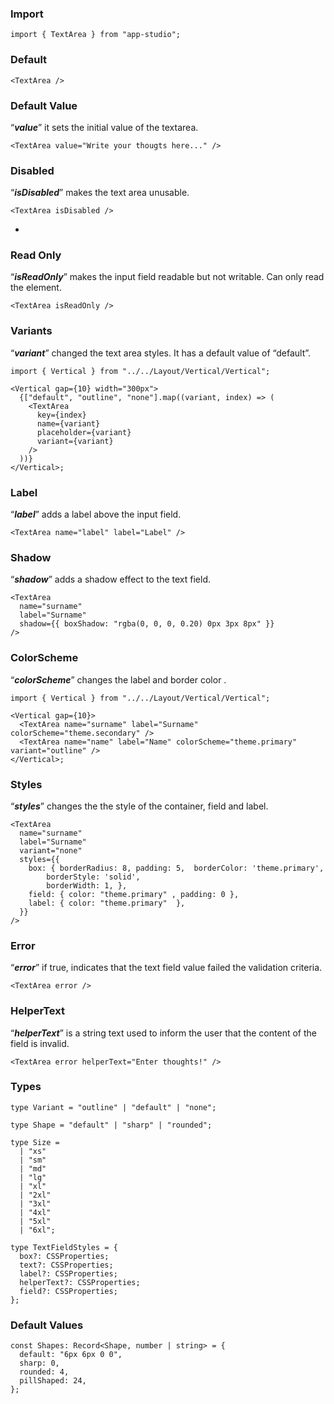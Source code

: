 ### **Import**

```tsx static
import { TextArea } from "app-studio";
```

### **Default**

```tsx
<TextArea />
```

### **Default Value**

“**_value_**” it sets the initial value of the textarea.

```tsx
<TextArea value="Write your thougts here..." />
```

### **Disabled**

“**_isDisabled_**” makes the text area unusable.

```tsx
<TextArea isDisabled />
```

-

### **Read Only**

“**_isReadOnly_**” makes the input field readable but not writable. Can only read the element.

```tsx
<TextArea isReadOnly />
```

### **Variants**

“**_variant_**” changed the text area styles. It has a default value of “default”.

```tsx
import { Vertical } from "../../Layout/Vertical/Vertical";

<Vertical gap={10} width="300px">
  {["default", "outline", "none"].map((variant, index) => (
    <TextArea
      key={index}
      name={variant}
      placeholder={variant}
      variant={variant}
    />
  ))}
</Vertical>;
```

### **Label**

“**_label_**” adds a label above the input field.

```tsx
<TextArea name="label" label="Label" />
```

### **Shadow**

“**_shadow_**” adds a shadow effect to the text field.

```tsx
<TextArea
  name="surname"
  label="Surname"
  shadow={{ boxShadow: "rgba(0, 0, 0, 0.20) 0px 3px 8px" }}
/>
```

### **ColorScheme**

“**_colorScheme_**” changes the label and border color .

```tsx
import { Vertical } from "../../Layout/Vertical/Vertical";

<Vertical gap={10}>
  <TextArea name="surname" label="Surname" colorScheme="theme.secondary" />
  <TextArea name="name" label="Name" colorScheme="theme.primary" variant="outline" />
</Vertical>;
```

### **Styles**

“**_styles_**” changes the the style of the container, field and label.

```tsx
<TextArea
  name="surname"
  label="Surname"
  variant="none"
  styles={{
    box: { borderRadius: 8, padding: 5,  borderColor: 'theme.primary',
        borderStyle: 'solid',
        borderWidth: 1, },
    field: { color: "theme.primary" , padding: 0 },
    label: { color: "theme.primary"  },
  }}
/>
```

### **Error**

“**_error_**” if true, indicates that the text field value failed the validation criteria.

```tsx
<TextArea error />
```

### **HelperText**

“**_helperText_**” is a string text used to inform the user that the content of the field is invalid.

```tsx
<TextArea error helperText="Enter thoughts!" />
```

### **Types**

```tsx static
type Variant = "outline" | "default" | "none";
```

```tsx static
type Shape = "default" | "sharp" | "rounded";
```

```tsx static
type Size =
  | "xs"
  | "sm"
  | "md"
  | "lg"
  | "xl"
  | "2xl"
  | "3xl"
  | "4xl"
  | "5xl"
  | "6xl";
```

```tsx static
type TextFieldStyles = {
  box?: CSSProperties;
  text?: CSSProperties;
  label?: CSSProperties;
  helperText?: CSSProperties;
  field?: CSSProperties;
};
```

### **Default Values**

```tsx static
const Shapes: Record<Shape, number | string> = {
  default: "6px 6px 0 0",
  sharp: 0,
  rounded: 4,
  pillShaped: 24,
};
```
